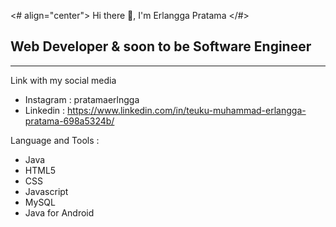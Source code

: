 <# align="center"> Hi there 👋, I'm Erlangga Pratama </#>
## Web Developer & soon to be Software Engineer 

___

Link with my social media 
- Instagram : pratamaerlngga
- Linkedin : https://www.linkedin.com/in/teuku-muhammad-erlangga-pratama-698a5324b/

Language and Tools :
- Java
- HTML5
- CSS
- Javascript
- MySQL
- Java for Android

<!--
**ErlPrtm/ErlPrtm** is a ✨ _special_ ✨ repository because its `README.md` (this file) appears on your GitHub profile.

Here are some ideas to get you started:

- 🔭 I’m currently working on ...
- 🌱 I’m currently learning ...
- 👯 I’m looking to collaborate on ...
- 🤔 I’m looking for help with ...
- 💬 Ask me about ...
- 📫 How to reach me: ...
- 😄 Pronouns: ...
- ⚡ Fun fact: ...
-->
